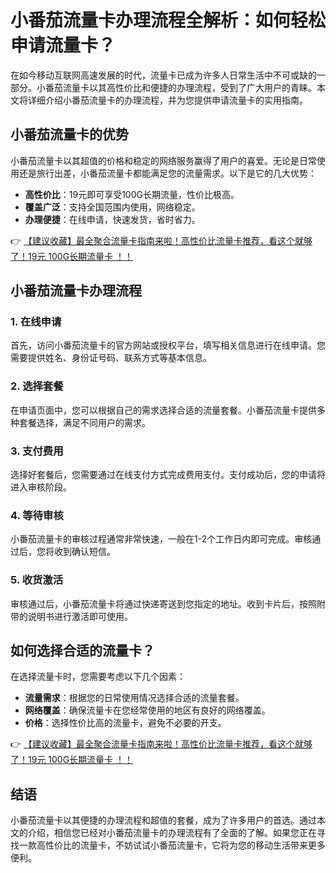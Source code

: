 # 小番茄流量卡办理流程全解析：如何轻松申请流量卡？

在如今移动互联网高速发展的时代，流量卡已成为许多人日常生活中不可或缺的一部分。小番茄流量卡以其高性价比和便捷的办理流程，受到了广大用户的青睐。本文将详细介绍小番茄流量卡的办理流程，并为您提供申请流量卡的实用指南。

## 小番茄流量卡的优势

小番茄流量卡以其超值的价格和稳定的网络服务赢得了用户的喜爱。无论是日常使用还是旅行出差，小番茄流量卡都能满足您的流量需求。以下是它的几大优势：

- **高性价比**：19元即可享受100G长期流量，性价比极高。
- **覆盖广泛**：支持全国范围内使用，网络稳定。
- **办理便捷**：在线申请，快速发货，省时省力。

👉 [【建议收藏】最全聚合流量卡指南来啦！高性价比流量卡推荐，看这个就够了！19元 100G长期流量卡 ！！](https://bit.ly/Liuliangka)

## 小番茄流量卡办理流程

### 1. 在线申请

首先，访问小番茄流量卡的官方网站或授权平台，填写相关信息进行在线申请。您需要提供姓名、身份证号码、联系方式等基本信息。

### 2. 选择套餐

在申请页面中，您可以根据自己的需求选择合适的流量套餐。小番茄流量卡提供多种套餐选择，满足不同用户的需求。

### 3. 支付费用

选择好套餐后，您需要通过在线支付方式完成费用支付。支付成功后，您的申请将进入审核阶段。

### 4. 等待审核

小番茄流量卡的审核过程通常非常快速，一般在1-2个工作日内即可完成。审核通过后，您将收到确认短信。

### 5. 收货激活

审核通过后，小番茄流量卡将通过快递寄送到您指定的地址。收到卡片后，按照附带的说明书进行激活即可使用。

## 如何选择合适的流量卡？

在选择流量卡时，您需要考虑以下几个因素：

- **流量需求**：根据您的日常使用情况选择合适的流量套餐。
- **网络覆盖**：确保流量卡在您经常使用的地区有良好的网络覆盖。
- **价格**：选择性价比高的流量卡，避免不必要的开支。

👉 [【建议收藏】最全聚合流量卡指南来啦！高性价比流量卡推荐，看这个就够了！19元 100G长期流量卡 ！！](https://bit.ly/Liuliangka)

## 结语

小番茄流量卡以其便捷的办理流程和超值的套餐，成为了许多用户的首选。通过本文的介绍，相信您已经对小番茄流量卡的办理流程有了全面的了解。如果您正在寻找一款高性价比的流量卡，不妨试试小番茄流量卡，它将为您的移动生活带来更多便利。